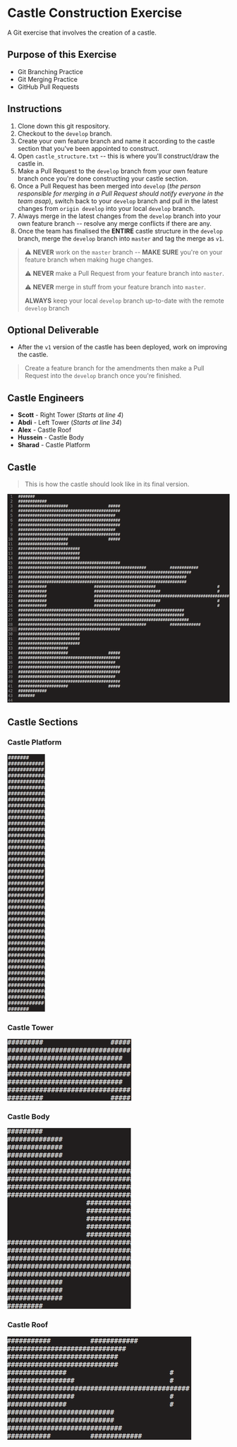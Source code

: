 # Castle Construction Exercise
A Git exercise that involves the creation of a castle.

## Purpose of this Exercise
* Git Branching Practice
* Git Merging Practice
* GitHub Pull Requests

## Instructions
1. Clone down this git respository.
2. Checkout to the `develop` branch.
3. Create your own feature branch and name it according to the castle section that you've been appointed to construct.
4. Open `castle_structure.txt` -- this is where you'll construct/draw the castle in.
5. Make a Pull Request to the `develop` branch from your own feature branch once you're done constructing your castle section.
6. Once a Pull Request has been merged into `develop` (*the person responsible for merging in a Pull Request should notify everyone in the team asap*), switch back to your `develop` branch and pull in the latest changes from `origin develop` into your local `develop` branch.
7. Always merge in the latest changes from the `develop` branch into your own feature branch -- resolve any merge conflicts if there are any.
8. Once the team has finalised the **ENTIRE** castle structure in the `develop` branch, merge the `develop` branch into `master` and tag the merge as `v1`.

> ⚠️ **NEVER** work on the `master` branch -- **MAKE SURE** you're on your feature branch when making huge changes.
>
> ⚠️ **NEVER** make a Pull Request from your feature branch into `master`.
> 
> ⚠️ **NEVER** merge in stuff from your feature branch into `master`.
>
> **ALWAYS** keep your local `develop` branch up-to-date with the remote `develop` branch

## Optional Deliverable
* After the `v1` version of the castle has been deployed, work on improving the castle.

> Create a feature branch for the amendments then make a Pull Request into the `develop` branch once you're finished.

## Castle Engineers
* **Scott** - Right Tower (*Starts at line 4*)
* **Abdi** - Left Tower (*Starts at line 34*)
* **Alex** - Castle Roof
* **Hussein** - Castle Body
* **Sharad** - Castle Platform

## Castle
> This is how the castle should look like in its final version.

![Castle Structure][castle_structure]

## Castle Sections

### Castle Platform
![Castle Platform][castle_platform]

### Castle Tower
![Castle Towers][castle_towers]

### Castle Body
![Castle Body][castle_body]

### Castle Roof
![Castle Roof][castle_roof]

<!-- asset links -->
[castle_structure]: assets/castle_structure.png

[castle_platform]: assets/platform.png

[castle_towers]: assets/towers.png

[castle_body]: assets/body.png

[castle_roof]: assets/roof.png

